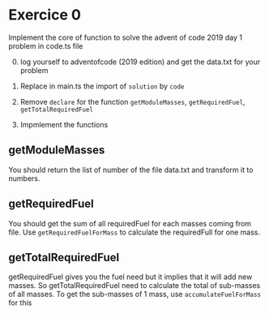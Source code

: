 # Exercice 0

Implement the core of function to solve the advent of code 2019 day 1 problem in code.ts file

0. log yourself to adventofcode (2019 edition) and get the data.txt for your problem

1. Replace in main.ts the import of `solution` by `code`
1. Remove `declare` for the function `getModuleMasses`, `getRequiredFuel`, `getTotalRequiredFuel`
1. Impmlement the functions

## getModuleMasses

You should return the list of number of the file data.txt and transform it to numbers.

## getRequiredFuel

You should get the sum of all requiredFuel for each masses coming from file. Use `getRequiredFuelForMass` to calculate the requiredFull for one mass.

## getTotalRequiredFuel

getRequiredFuel gives you the fuel need but it implies that it will add new masses. So getTotalRequiredFuel need to calculate the total of sub-masses of all masses. To get the sub-masses of 1 mass, use `accumulateFuelForMass` for this
